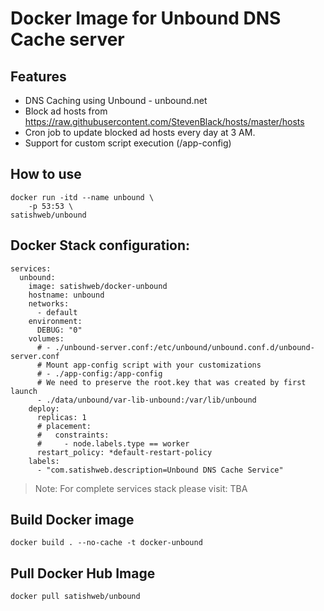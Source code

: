 # Docker Image for Unbound DNS Cache server

## Features
- DNS Caching using Unbound - unbound.net
- Block ad hosts from https://raw.githubusercontent.com/StevenBlack/hosts/master/hosts
- Cron job to update blocked ad hosts every day at 3 AM.
- Support for custom script execution (/app-config)

## How to use

```
docker run -itd --name unbound \
    -p 53:53 \
satishweb/unbound
```

## Docker Stack configuration:
```
services:
  unbound:
    image: satishweb/docker-unbound
    hostname: unbound
    networks:
      - default
    environment:
      DEBUG: "0"
    volumes:
      # - ./unbound-server.conf:/etc/unbound/unbound.conf.d/unbound-server.conf
      # Mount app-config script with your customizations
      # - ./app-config:/app-config
      # We need to preserve the root.key that was created by first launch
      - ./data/unbound/var-lib-unbound:/var/lib/unbound
    deploy:
      replicas: 1
      # placement:
      #   constraints:
      #     - node.labels.type == worker
      restart_policy: *default-restart-policy
    labels:
      - "com.satishweb.description=Unbound DNS Cache Service"
```
>Note: For complete services stack please visit: TBA

## Build Docker image
```
docker build . --no-cache -t docker-unbound
```
## Pull Docker Hub Image
```
docker pull satishweb/unbound
```
